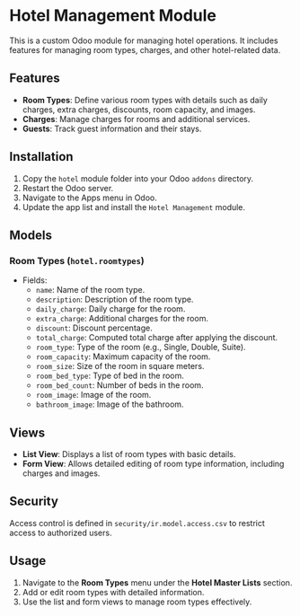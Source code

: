 # Hotel Management Module

This is a custom Odoo module for managing hotel operations. It includes features for managing room types, charges, and other hotel-related data.

## Features

- **Room Types**: Define various room types with details such as daily charges, extra charges, discounts, room capacity, and images.
- **Charges**: Manage charges for rooms and additional services.
- **Guests**: Track guest information and their stays.

## Installation

1. Copy the `hotel` module folder into your Odoo `addons` directory.
2. Restart the Odoo server.
3. Navigate to the Apps menu in Odoo.
4. Update the app list and install the `Hotel Management` module.

## Models

### Room Types (`hotel.roomtypes`)
- Fields:
  - `name`: Name of the room type.
  - `description`: Description of the room type.
  - `daily_charge`: Daily charge for the room.
  - `extra_charge`: Additional charges for the room.
  - `discount`: Discount percentage.
  - `total_charge`: Computed total charge after applying the discount.
  - `room_type`: Type of the room (e.g., Single, Double, Suite).
  - `room_capacity`: Maximum capacity of the room.
  - `room_size`: Size of the room in square meters.
  - `room_bed_type`: Type of bed in the room.
  - `room_bed_count`: Number of beds in the room.
  - `room_image`: Image of the room.
  - `bathroom_image`: Image of the bathroom.

## Views

- **List View**: Displays a list of room types with basic details.
- **Form View**: Allows detailed editing of room type information, including charges and images.

## Security

Access control is defined in `security/ir.model.access.csv` to restrict access to authorized users.

## Usage

1. Navigate to the **Room Types** menu under the **Hotel Master Lists** section.
2. Add or edit room types with detailed information.
3. Use the list and form views to manage room types effectively.
